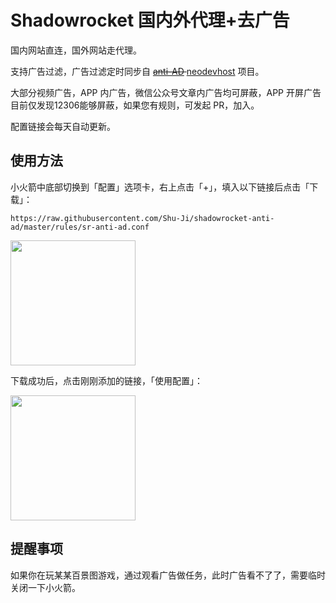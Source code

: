 # Shadowrocket 国内外代理+去广告

国内网站直连，国外网站走代理。

支持广告过滤，广告过滤定时同步自 
<s>[anti-AD](https://github.com/privacy-protection-tools/anti-AD) </s>
[neodevhost](https://github.com/neodevpro/neodevhost) 
项目。

大部分视频广告，APP 内广告，微信公众号文章内广告均可屏蔽，APP 开屏广告目前仅发现12306能够屏蔽，如果您有规则，可发起 PR，加入。

配置链接会每天自动更新。

## 使用方法

小火箭中底部切换到「配置」选项卡，右上点击「+」，填入以下链接后点击「下载」：

```
https://raw.githubusercontent.com/Shu-Ji/shadowrocket-anti-ad/master/rules/sr-anti-ad.conf
```

<img src="https://user-images.githubusercontent.com/1127594/136726592-5cce4315-db1b-41b5-9e54-d97de3f7cba2.PNG" width="200">

下载成功后，点击刚刚添加的链接，「使用配置」：

<img src="https://user-images.githubusercontent.com/1127594/136726863-1884b01c-1f5d-4cfb-84d5-cd76ccaa4ba3.PNG" width="200">

## 提醒事项

如果你在玩某某百景图游戏，通过观看广告做任务，此时广告看不了了，需要临时关闭一下小火箭。
